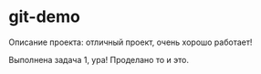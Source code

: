 # git-demo

Описание проекта: отличный проект, очень хорошо работает!

Выполнена задача 1, ура! Проделано то и это.